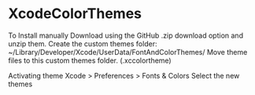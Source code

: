 # XcodeColorThemes

To Install manually
Download using the GitHub .zip download option and unzip them.
Create the custom themes folder: ~/Library/Developer/Xcode/UserData/FontAndColorThemes/
Move theme files to this custom themes folder. (.xccolortheme)


Activating theme
Xcode > Preferences > Fonts & Colors
Select the new themes